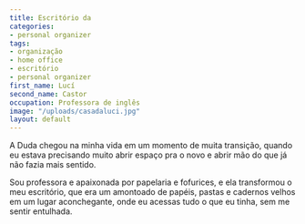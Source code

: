 ```yaml
---
title: Escritório da
categories:
- personal organizer
tags:
- organização
- home office
- escritório
- personal organizer
first_name: Lucí
second_name: Castor
occupation: Professora de inglês
image: "/uploads/casadaluci.jpg"
layout: default
---
```


A Duda chegou na minha vida em um momento de muita transição, quando eu estava precisando muito abrir espaço pra o novo e abrir mão do que já não fazia mais sentido. 

Sou professora e apaixonada por papelaria e fofurices, e ela transformou o meu escritório, que era um amontoado de papéis, pastas e cadernos velhos em um lugar aconchegante, onde eu acessas tudo o que eu tinha, sem me sentir entulhada.